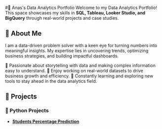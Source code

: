 #🚀 Anas's Data Analytics Portfolio
Welcome to my Data Analytics Portfolio! This space showcases my skills in **SQL, Tableau, Looker Studio, and BigQuery** through real-world projects and case studies.

## 📌 About Me
I am a data-driven problem solver with a keen eye for turning numbers into meaningful insights. My expertise lies in uncovering trends, optimizing business strategies, and building impactful dashboards.

🔹 Passionate about storytelling with data and making complex information easy to understand.
🔹 Enjoy working on real-world datasets to drive business growth and efficiency.
🔹 Constantly learning and exploring new tools to stay ahead in the data analytics field.

## 🔹 Projects  
### **🐍 Python Projects**  
- **[Students Percentage Prediction](https://github.com/anasshekha/Anas-Portfolio/blob/main/supervised%20learning-.ipynb)**


